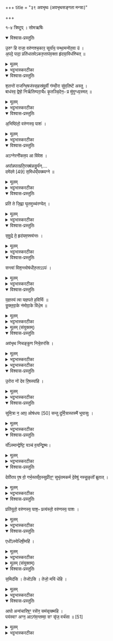 +++
title = "३९ अवभृथः (अवभृथसङ्गता मन्त्राः)"

+++

१-४ त्रिष्टुप् । सोमऋषिः
<details open><summary>विश्वास-प्रस्तुतिः</summary>

उ॒रुꣳ हि राजा॒ वरु॑णश्च॒कार॒ सूर्या॑य॒ पन्था॒मन्वे॑त॒वा उ॑ ।  
अ॒पदे॒ पादा॒ प्रति॑धातवेऽकरु॒ताप॑व॒क्ता हृ॑दया॒विध॑श्चित्  ॥
</details>

<details><summary>मूलम्</summary>

उ॒रुꣳ हि राजा॒ वरु॑णश्च॒कार॒ सूर्या॑य॒ पन्था॒मन्वे॑त॒वा उ॑ ।  
अ॒पदे॒ पादा॒ प्रति॑धातवेऽकरु॒ताप॑व॒क्ता हृ॑दया॒विध॑श्चित्  ॥
</details>

<details><summary>भट्टभास्करटीका</summary>

1अवभृथार्थमन्तरेण चात्वालोत्करावुपनिष्क्रामति - उरुं हि राजेति त्रिष्टुभा ॥ वरुणो हि राजा सूर्यायान्वेतवै सूर्यमन्वेतुमनुक्रमेण गन्तुं उरुं विस्तीर्णं पन्थां पन्थानं मार्गं चकार करोति, साधुनि कर्मणि पुरुषं प्रवर्तयन् अभ्युदयेन योजयतीत्यर्थः । उ इत्यवधारणे, वरुण एव हि राजा इत्थं करोति ।   

किञ्च - स एव अपदे अपदनीयस्थाने असाधुनि कर्मणि पादा पादान् प्रतिधातवे प्रतिधातुं अकः करोति पुरुषं प्रवर्तयतीत्यर्थः । कथमित्याह - उतापवक्ता अप्यवदिता यः परोक्षे परिवदति पिशुनो यश्च हृदयाविधः प्रत्यक्षमेवाप्रियाणि वदन् हृदयादि विध्यति, वरुणेनैव हि प्रेरितस्तथातथा परुषो भवति, सोस्मान् साधुनि कर्मणि पदं कारयत्विति शेषः । अन्य आह - अपदे अनालम्बेन्तरिक्षे अन्वेतवै अनुक्रमेण गन्तुं सूर्यस्य पन्थां पन्थानमुरुं वरुणो राजा यस्माच्चकार तस्मात्सोस्माकमपि पादान् प्रतिधातुं विस्तीर्णं पन्थानं अकः करोतु अवभृथार्थमपि; यो नामापवक्ता पुरुषो हृदयाविधश्च सोस्माकमवभृथार्थं मार्गं करोतु गमनप्रतिबन्धं मा कार्षीदित्यर्थः । चकारेत्यस्य 'हि च' इति निघातप्रतिषेधः । सूर्यशब्दात्कर्मणस्सम्प्रदानत्वाच्चतुर्थी । पथ आत्वं व्यत्ययेन द्वितीयायामपि भवति । अनुपूर्वादेतेः 'तुमर्थे सेसेन्' इति तवैप्रत्ययः, 'तवै चान्तश्च युगपत्' इत्येतेस्तवैप्रत्ययान्तस्य युगपत्प्रकृतिस्वरत्वम् । 'सुपां सुलुक्' इति पादशब्दाद्द्वितीयाया आकारः । प्रतिर्पूवाद्दधातेस्तेनैव सूत्रेण तवेन्प्रत्ययः । 'तादौ च' इति गतेः प्रकृतिस्वरतम् । करोतेश्छान्दसे लुङि 'मन्त्रे घस' इति च्लेर्लुक् । हृदयं विध्यतीति हृदयविधः । क्विबन्तादकारोपजनश्छान्दसः, 'नहिवृतिवृषिव्यधिरुचिसहितनिषु क्वौ' इति पूर्वपदस्य दीर्घः । बहुवचनान्तमेव वा । चिदिति चार्थे उपमार्थे वा ॥
</details>

<details open><summary>विश्वास-प्रस्तुतिः</summary>

श॒तन्ते॑ राजन्भि॒षज॑स्स॒हस्र॑मु॒र्वी ग॑म्भी॒रा सु॑म॒तिष्टे॑ अस्तु ।  
बाध॑स्व॒ द्वेषो॒ निर्ऋ॑तिम्परा॒चैᳵ कृ॒तञ्चि॒देन॒ᳶ प्र मु॑मुग्ध्य॒स्मत्  ॥
</details>

<details><summary>मूलम्</summary>

श॒तन्ते॑ राजन्भि॒षज॑स्स॒हस्र॑मु॒र्वी ग॑म्भी॒रा सु॑म॒तिष्टे॑ अस्तु ।  
बाध॑स्व॒ द्वेषो॒ निर्ऋ॑तिम्परा॒चैᳵ कृ॒तञ्चि॒देन॒ᳶ प्र मु॑मुग्ध्य॒स्मत्  ॥
</details>

<details><summary>भट्टभास्करटीका</summary>

2अपो दृष्ट्वा यजमानं वाचयति - शतं ते राजन्निति त्रिष्टुभम् ॥ हे राजन् वरुण अपामधिष्टातः शतं बहवस्सहस्रं बहुतमाश्च ते तव भिषजः पापस्य शमनहेतवस्सन्ति, तस्मात्त्वत्प्रसादात् अस्मत्पापमपि ते शमयन्त्विति शेषः । किञ्च - उर्वी महती गम्भीरा दुरवगाहा च ते सुमतिः कल्याणी मतिरस्तु अस्मदनुग्रहपरैव सर्वदा भूयात् । 'युष्मत्तत्ततक्षुषु' इति संहितायां षत्वम् ।  
किञ्च - बाधस्व विनाशय द्वेषः द्वेष्टॄन् । विजन्ताछस् । जातौ वा एकवचनम् । द्वेषांसि रक्षःप्रभृतीनीत्यर्थः । निरृतिं च बाधस्व पराचैः पराङ्मुखीभूताम् । उच्चैरादिवदव्ययं द्रष्टव्यम् । निरृतिमिति प्रादिसमासेव्ययपूर्वपदप्रकृतिस्वरत्वम् । गतिसमासे 'तादौ च' इति गतेः प्रकतिस्वरत्वम् । किञ्च - चेदर्थे चिच्छब्दः । कृतं चिदेनः पापं अस्मत्तः प्रमुमुग्धि प्रकर्षेण मोचय । व्यत्ययेन शपश्श्लुः ॥
</details>

<details open><summary>विश्वास-प्रस्तुतिः</summary>

अ॒भिष्ठि॑तो॒ वरु॑णस्य॒ पाशः॑ ।
</details>

<details><summary>मूलम्</summary>

अ॒भिष्ठि॑तो॒ वरु॑णस्य॒ पाशः॑ ।
</details>

<details><summary>भट्टभास्करटीका</summary>

3अधितिष्ठति - अभिष्ठित इति विराजैकपदया ॥ अभिष्ठितः अभिभूय क्रान्तोस्माभिर्वरुणस्य पाशः ॥
</details>

<details open><summary>विश्वास-प्रस्तुतिः</summary>

अऽग्नेरनी॑कम॒प आ वि॑वेश ।  

अपा᳚न्नपात्प्रति॒रख्ष॑न्नसु॒र्य॑न्....    
दमे॑दमे [49] स॒मिध॑य्ँयख्ष्यग्ने  ॥
</details>

<details><summary>मूलम्</summary>

अऽग्नेरनी॑कम॒प आ वि॑वेश ।  

अपा᳚न्नपात्प्रति॒रख्ष॑न्नसु॒र्य॑न्....    
दमे॑दमे [49] स॒मिध॑य्ँयख्ष्यग्ने  ॥
</details>

<details><summary>भट्टभास्करटीका</summary>

4अप्सु बर्हिः प्रास्यति - अग्नेरनीकमिति त्रिपदया विराजा ॥ हे अपान्नपात् अपान्नप्तः चतुर्थः । 'सुबामन्त्रिते' इति पराङ्गवद्भावे षष्ठ्यामन्त्रितसमुदायस्य षाष्ठिकमामन्त्रिताद्युदात्तत्वम् । अग्नेस्तवानीकं सुखं अपः अब्रूपं आविवेश । तस्मादसुर्यं असुरस्य स्वं असुरैः क्रियमाणं यज्ञविघातं प्रतिरक्षन् प्रतिनिवारयन् तत्प्रतिनोदेनास्मान्रक्षन् दमेदमे यज्ञगृहेयज्ञगृहे यागेयाग इत्यर्थः । समिधं समित्स्थानीयं तव समिन्धनं इदं बार्हिः हे अग्ने यक्षि स्वीकुरु तेन सङ्गतो भव । सङ्गतिकरणे यजिः, लेटि 'बहुलं च्छन्दसि' इति शपो लुक् ॥
</details>

<details open><summary>विश्वास-प्रस्तुतिः</summary>

प्रति॑ ते जि॒ह्वा घृ॒तमुच्च॑रण्येत् ।
</details>

<details><summary>मूलम्</summary>

प्रति॑ ते जि॒ह्वा घृ॒तमुच्च॑रण्येत् ।
</details>

<details><summary>भट्टभास्करटीका</summary>

5तत्स्रुवाहुत्याभिजुहोति - प्रति त इति त्रिष्टुभैकपदया ॥ हे अग्ने तव जिह्वा घृतं प्रतीत्य उच्चरण्येत् उत्क्षिप्य भक्षयतु । चरण गतौ कण्ड्वादिः ॥
</details>

<details open><summary>विश्वास-प्रस्तुतिः</summary>

स॒मु॒द्रे ते॒ हृद॑यम॒फ्स्व॑न्तः ।  
</details>

<details><summary>मूलम्</summary>

स॒मु॒द्रे ते॒ हृद॑यम॒फ्स्व॑न्तः ।  
</details>

<details><summary>भट्टभास्करटीका</summary>

6अप्सु स्रुचं प्रतिष्ठापयति - समुद्र इति त्रिष्टुभैकपदया ॥ हे अग्ने तव हृदयं जुहूलक्षणं समुद्रे समुन्दनशीलास्वप्सु अन्तरपां मध्ये प्रतिष्ठापयामीति शेपः । 'ऊडिदम्' इत्यद्भ्यस्सप्तम्युदात्ता, 'उदात्तस्वरितयोः' इति ततः परस्यानुदात्तस्य संहितायां स्वरितत्वम् ॥
</details>

<details open><summary>विश्वास-प्रस्तुतिः</summary>

सन्त्वा॑ विश॒न्त्वोष॑धीरु॒ताऽऽपः॑ ।
</details>

<details><summary>मूलम्</summary>

सन्त्वा॑ विश॒न्त्वोष॑धीरु॒ताऽऽपः॑ ।
</details>

<details><summary>भट्टभास्करटीका</summary>

7तामद्भिः पूरयति - सत्वेति त्रिष्टुभैकपदया ॥ हे जुहु त्वामोषधीः ओषधयस्संविशन्तु समागच्छन्तु त्वदीयेन कर्मणां सिद्धा भवन्तु । उत अपिच आपश्च साक्षादिदानीं त्वां संविशन्तु प्राप्नुवन्तु । ओषधीरिति पूर्वत्पूर्वसवर्णदीर्घः ॥
</details>

<details open><summary>विश्वास-प्रस्तुतिः</summary>

य॒ज्ञस्य॑ त्वा यज्ञपते ह॒विर्भिः॑  ॥  
सू॒क्त॒वा॒के न॑मोवा॒के वि॑धे॒म ॥
</details>

<details><summary>मूलम्</summary>

य॒ज्ञस्य॑ त्वा यज्ञपते ह॒विर्भिः॑  ॥  
सू॒क्त॒वा॒के न॑मोवा॒के वि॑धे॒म ॥
</details>

<details><summary>भट्टभास्करटीका</summary>

8ता अप्सु जुहोति - यज्ञस्येति द्विपदया त्रिष्टुभा ॥ हे यज्ञपते यजमान यज्ञस्य सूक्तवाके सूक्तवाकप्रतिष्ठे फले नमोवाके नमोवाकप्रतिष्ठे फले त्वां विधेम स्थापयामः । स्थापनकर्मात्र विदधातिः । हविर्भिराभिरद्बिः अप्सु हूयमानाभिः विधेमेति ॥
</details>



<details><summary>मूलम् (संयुक्तम्)</summary>

अव॑भृथ निचङ्कुण निचे॒रुर॑सि निचङ्कु॒णाव॑ दे॒वैर्दे॒वकृ॑त॒मेनो॑ऽया॒डव॒ मर्त्यै॒र्मर्त्य॑कृतमु॒रोरा नो॑ देव रि॒षस्पा॑हि 
</details>

<details open><summary>विश्वास-प्रस्तुतिः</summary>

अव॑भृथ निचङ्कुण निचे॒रुर॑सि ।
</details>

<details><summary>मूलम्</summary>

अव॑भृथ निचङ्कुण निचे॒रुर॑सि ।
</details>

<details><summary>भट्टभास्करटीका</summary>

9अप्सु अवभृथद्रव्याण्यवकिरति - अवभृथेति । अतः पराणि यजूंषि ॥ अवभ्रियन्ते उत्सृज्यन्ते कानि चिद्द्रव्याण्यस्मिन्नित्यवभृथः कर्मविशेषः । 'अवे भृञः' इति क्थन्प्रत्ययः । हे अवभृथ । कर्मण इदमामन्त्रणम्, तदभिमानिन्या देवताया वा वरुणस्य । हे निचङ्कुण नीचैः क्वणति शब्दं करोति अवकीर्णद्रव्यद्वारेणेति निचङ्कुणः । कुणतेर्यङ्लुगन्तात्पचाद्यचि छान्दसं सम्प्रसारणम्, कुण शब्दोपकरणयोः, इत्यस्माद्वा, 'न धातुलोप आर्धधातुके' इति गुणाभावः । 'घञर्थे कविधानम्' । इति वाधिकरणे कः, निभृतशब्दकरद्रव्याधिकरणत्वात् । निचेरुरसि निभृतं चरसीति निभृतं वा चरर्त्यस्मिन्नित्यौणादिके उप्रत्यये छान्दसमेत्वम् । अत्वरं क्रियमाणोसीत्यर्थः, निगूढचरद्रव्याभिप्रायं वा ।  

नि॒च॒ङ्कु॒णाव॑  दे॒वैर्दे॒वकृ॑त॒मेनो॑ऽया॒डव॒ मर्त्यै॒र्मर्त्य॑कृतम् ।
</details>

<details><summary>भट्टभास्करटीका</summary>

किञ्च - हे निचङ्कुण । व्याख्यातम् ।

- निचङ्कुण नीचैः क्वणति शब्दं करोति अवकीर्णद्रव्यद्वारेणेति निचङ्कुणः । कुणतेर्यङ्लुगन्तात्पचाद्यचि छान्दसं सम्प्रसारणम्, कुण शब्दोपकरणयोः, इत्यस्माद्वा, 'न धातुलोप आर्धधातुके' इति गुणाभावः । 'घञर्थे कविधानम्' । इति वाधिकरणे कः, निभृतशब्दकरद्रव्याधिकरणत्वात् ।

 तिरोहितद्रव्याभिप्रायम् । यद्वा - कण निमीलने, छान्दसमुत्वम् । कण गतौ वा । यन्नाम किञ्चिद्देवकृतं देवेषु कृतमस्माभिरेनः पापं सम्यगनुष्ठानाभावनिमित्तम् । सप्तमीपूर्वपदप्रकृतिस्वरत्वम् । तत्सर्वं देवैस्सह अवायाट् अवाक्षीः अवयज विनाशयेत्यर्थः । अवयजिर्विनाशे वर्तते । यच्च मर्त्यकृतं मर्त्येष्पु कृतं पापम् । पूर्ववत्स्वरः । तच्च मर्त्यैस्सहावयज । यजेश्छान्दसे लुङि सिचिवृद्धौ 'बहुळं छन्दसि' इति तदभावः ।
</details>

<details open><summary>विश्वास-प्रस्तुतिः</summary>

उ॒रोरा नो॑ देव रि॒षस्पा॑हि ।
</details>

<details><summary>मूलम्</summary>

उ॒रोरा नो॑ देव रि॒षस्पा॑हि ।
</details>

<details><summary>भट्टभास्करटीका</summary>

किञ्च - हे देव उरोर्विस्तीर्णात् रिषः हिंसितूः हिंसायां वा । रिषेः क्विबन्तात् 'सावेकाचः' इति पंचम्या उदात्तत्वम्, ऽपातौ च बहुलम्' इति तस्यास्संहितायां सत्वम् । ततो नः अस्मानापाहि परिपाहि ॥
</details>

<details open><summary>विश्वास-प्रस्तुतिः</summary>

सुमि॒त्रा न॒ आप॒ ओष॑धयः [50] सन्तु दुर्मि॒त्रास्तस्मै॑ भूयासुः ।  
</details>

<details><summary>मूलम्</summary>

सुमि॒त्रा न॒ आप॒ ओष॑धयः [50] सन्तु दुर्मि॒त्रास्तस्मै॑ भूयासुः ।  
</details>

<details><summary>भट्टभास्करटीका</summary>

10अञ्जलिनाऽप उपवहति - सुमित्रा इति ॥ आप ओषधयश्च नः अस्मभ्यं सुमित्रास्सन्तु शोभनं मित्रं यासाम् । 'नञ्सुभ्याम्' इत्युत्तरपदान्तोदात्तत्वम् ॥
</details>

<details open><summary>विश्वास-प्रस्तुतिः</summary>

र्यो᳚ऽस्मान्द्वेष्टि॒ यञ्च॑ व॒यन्द्वि॒ष्मः।
</details>

<details><summary>मूलम्</summary>

र्यो᳚ऽस्मान्द्वेष्टि॒ यञ्च॑ व॒यन्द्वि॒ष्मः।
</details>

<details><summary>भट्टभास्करटीका</summary>

11द्वेष्टारं द्वेष्यं च प्रतिरुक्षति – दुष्टं मित्रं मित्रवद्वर्तमानं यासाम् । छान्दसमन्तोदात्तत्वम् ॥
</details>

<details open><summary>विश्वास-प्रस्तुतिः</summary>

देवी॑राप ए॒ष वो॒ गर्भ॒स्तव्ँव॒स्सुप्री॑त॒ꣳ॒ सुभृ॑तमकर्म दे॒वेषु॑ नस्सु॒कृतो᳚ ब्रूतात् ।
</details>

<details><summary>मूलम्</summary>

देवी॑राप ए॒ष वो॒ गर्भ॒स्तव्ँव॒स्सुप्री॑त॒ꣳ॒ सुभृ॑तमकर्म दे॒वेषु॑ नस्सु॒कृतो᳚ ब्रूतात् ।
</details>

<details><summary>भट्टभास्करटीका</summary>

12ऋजीषमप्सु प्लावयति - देवीराप इति ॥ हे देवीः देव्यः पः । पूर्ववद्दीर्घः, 'विभाषितं विशेषवचने बहुवचनम्' इति प्रथमस्याविद्यमानवत्त्वनिषेधाद्द्वितीयं निहन्यते । एष ऋजीषाख्यो वो युष्माकं गर्भः युष्मत्प्रभवः । अतस्तं वः युष्मदर्थं सुप्रीतं युष्माकं सर्वलोकस्य अतिशयेन प्रीतिकरं सुभृतं सुष्ठु गुप्तं च अकर्म कृतवन्तो वयम् । 'मन्त्रे घस' इति च्लेर्लुक्, 'गतिरनन्तरः' इति गतेः प्रकृतिस्वरत्वम् । अतोस्मानपि यूयं देवेषु सुकृतस्स्ष्ठुकर्म कृतवन्तो ब्रूतात् ब्रूत । 'तस्य तात्' इति तादादेशः ॥
</details>

<details open><summary>विश्वास-प्रस्तुतिः</summary>

प्रति॑युतो॒ वरु॑णस्य॒ पाश॒ᳶ प्रत्य॑स्तो॒ वरु॑णस्य॒ पाशः ।
</details>

<details><summary>मूलम्</summary>

प्रति॑युतो॒ वरु॑णस्य॒ पाश॒ᳶ प्रत्य॑स्तो॒ वरु॑णस्य॒ पाशः ।
</details>

<details><summary>भट्टभास्करटीका</summary>

13अपामन्तं प्रतियौति - प्रतियुत इति ॥ प्रतियुतः प्रत्येकं पृथक्कृतः वरुणस्य पाशः । पृथक्कृत्य च प्रत्यस्तः प्रतिक्षिप्तः विनाशित इत्यर्थः । पूर्ववद्गतेः प्रकृतिस्वरत्वम् ॥
</details>

<details open><summary>विश्वास-प्रस्तुतिः</summary>

एधो᳚ऽस्येधिषी॒महि॑ ।
</details>

<details><summary>मूलम्</summary>

एधो᳚ऽस्येधिषी॒महि॑ ।
</details>

<details><summary>भट्टभास्करटीका</summary>

14प्रपथे समिधः कुर्वते - एधोसीति ॥ हे समित् एधोसि एधनी वर्धनी त्वमस्यग्नेः । अतस्तादृश्या त्वया वयमपि एधिषीमहि वृद्धिं प्राप्नुयामः । यद्वा - तादृश्या त्वया अग्निं वर्धयेम ॥
</details>



<details><summary>मूलम् (संयुक्तम्)</summary>

स॒मिद॑सि॒ तेजो॑ऽसि॒ तेजो॒ मयि॑ धेहि 
</details>

<details open><summary>विश्वास-प्रस्तुतिः</summary>

स॒मिद॑सि ।
तेजो॑ऽसि ।
तेजो॒ मयि॑ धेहि ।
</details>

<details><summary>मूलम्</summary>

स॒मिद॑सि ।
तेजो॑ऽसि ।
तेजो॒ मयि॑ धेहि ।
</details>

<details><summary>भट्टभास्करटीका</summary>

15आहवनीये समिधमभ्यादधाति - समिदिति ॥ समित्समिन्धनी सन्दीपनी त्वमग्नेरसि । तस्मात्तेजोसि तेजस्साधनमग्नेरसि । तादृशी सा त्वम्मय्यपि तेजो धेहि स्थापय ॥
</details>

<details open><summary>विश्वास-प्रस्तुतिः</summary>

आपो अन्व॑चारिष॒ꣳ॒ रसे॑न॒ सम॑सृख्ष्महि ।  
पय॑स्वाꣳ अग्न॒ आऽग॑म॒न्तम्मा॒ सꣳ सृ॑ज॒ वर्च॑सा ॥ [51]  
</details>

<details><summary>मूलम्</summary>

आपो अन्व॑चारिष॒ꣳ॒ रसे॑न॒ सम॑सृख्ष्महि ।  
पय॑स्वाꣳ अग्न॒ आऽग॑म॒न्तम्मा॒ सꣳ सृ॑ज॒ वर्च॑सा ॥ [51]  
</details>

<details><summary>भट्टभास्करटीका</summary>

16आहवनीयमुपतिष्ठते - अप इत्यनुष्टुभा ॥ हे अग्ने अपः कर्म । व्यत्ययेनान्तोदात्तत्वम् । अप्शब्द एव वा कर्मणि वर्तते । 'ऊडिदम्' इति शस उदात्तत्वम् । अपोवभृथाख्यं कर्मान्वचारिषमानुपूर्व्येण कृतवानस्मि । अतो वयं सर्वेपि रसेन फलेन समसृक्ष्महि सङ्गतास्स्मः । वचनव्यत्ययो वा, समसृक्ष्महि । सङ्गतोस्मि । 'लिङ्सिचावात्मनेपदेषु' इति सिचः कित्वम् । हे अग्ने पयस्वानन्नवान् हविर्भिस्तद्वान् त्वामागममागतोस्मि । 'आतोटि नित्यम्' इति संहितायां रुत्वम् । तस्मात्त्वां प्राप्तं मा संसृज संयोजय वर्चसा बलेन ॥

इति चतुर्थे एकोनचत्वारिंशोनुवाकः॥
</details>

